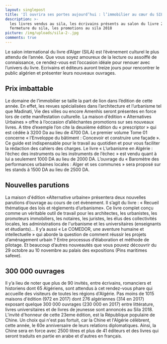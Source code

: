 ```yaml
---
layout: singlepost
title: 'Il ouvrira ses portes aujourd’hui : l’immobilier au cœur du SILA 2018'
description: >-
  les livres vendus au sila, les écrivains présents au salon du livre 2018, la
  fermeture du sila, les promotions au sila 2018
picture: /img/uploads/sila-2-.jpg
comments: true
---
```

Le salon international du livre d’Alger (SILA) est l’évènement culturel le plus attendu de l’année. Que vous soyez amoureux de la lecture ou assoiffé  de connaissance, ce rendez-vous  est l’occasion idéale pour renouer avec l’univers du livre.  Ecrivains et éditeurs auront treize jours pour rencontrer le public algérien et présenter  leurs nouveaux ouvrages. 



## Prix imbattable



Le  domaine de l’immobilier se taille la part de  lion dans l’édition de cette année.  En effet, les revues  spécialisées dans l’architecture et l’urbanisme tel que Madinati, Vie des villes ou encore Amenhis seront présentes en force  lors de cette manifestation culturelle. La maison d’édition « Alternatives Urbaines » offre à l’occasion d’alléchantes promotions sur ses nouveaux livres. A titre d’exemple l’on cite la deuxième édition du  « prescriptor » qui est cédée à 3200 Da au lieu de 4700 DA. Le premier volume Tome 01 concerne « l’Enveloppe du bâtiment : Concevoir et construire une façade ». Ce guide est indispensable pour le travail au quotidien et pour vous faciliter la rédaction des cahiers des charges. Le livre « L’urbanisme  en Algérie : l’échec des instruments ou les instruments de l’échec » est vendu quant à lui a seulement 1000 DA au lieu de 2000 DA. L’ouvrage du « Baromètre des performances urbaines locales : Alger et ses communes » sera proposé sur les stands à 1500 DA au lieu de 2500 DA.



## Nouvelles parutions



La maison d'édition «Alternative urbaine» présentera  deux nouvelles parutions  d’ouvrage au cours de cet évènement. Il s’agit  du livre : « Recueil thématique des lois et règlements d’urbanisme». Ce livre complet conçu comme un véritable outil de travail pour les architectes, les urbanistes, les promoteurs immobiliers, les notaires, les juristes, les élus des collectivités locales, les administrations de l'urbanisme et les universitaires (enseignants et étudiants)... Il y’a aussi « Le COMEDOR, une aventure humaine et intellectuelle » qui aborde la question de comment  réussir les projets d’aménagement urbain ? Entre processus d’élaboration et méthode de pilotage. Et beaucoup d’autres nouveautés que vous pouvez découvrir du 29 octobre  au 10 novembre au palais des expositions (Pins maritimes safexe).

## 

## 300 000 ouvrages



Il y’a lieu de noter que plus de 90 invités, entre écrivains, romanciers et historiens dont 65 Algériens, sont attendus à cet rendez-vous phare qui accueille des visiteurs de toutes les régions d'Algérie. Pas moins de 1015 maisons d'édition (972 en 2017) dont 276 algériennes (314 en 2017) exposant quelque 300 000 ouvrages (230 000 en 2017) entre littérature, livres universitaires et de livres de jeunesse sont annoncés au Sila 2018.  L’invité d'honneur de cette 23eme édition, est  la République populaire de Chine. Un choix qui n'est pas fortuit, car la Chine et l'Algérie célèbrent, cette année, le 60e anniversaire de leurs relations diplomatiques. Ainsi, la Chine sera en force avec 2500 titres et plus de 41 éditeurs et des livres qui seront traduits en partie en arabe et d'autres en français.
